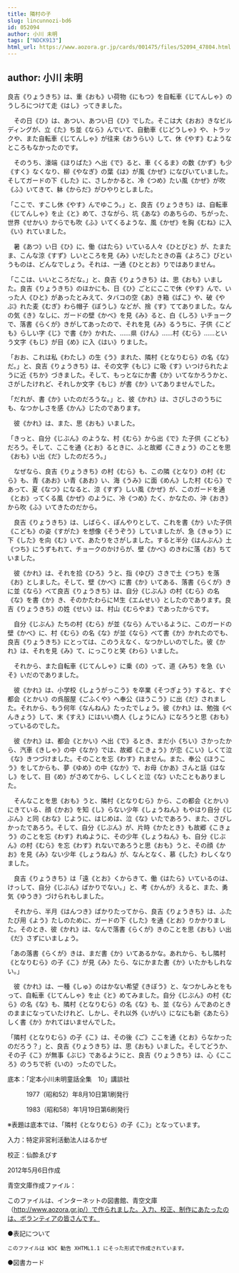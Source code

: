 ```yaml
---
title: 隣村の子
slug: lincunnozi-bd6
id: 052094
author: 小川 未明
tags: ["NDCK913"]
html_url: https://www.aozora.gr.jp/cards/001475/files/52094_47804.html
---
```


## author: 小川 未明

良吉《りょうきち》は、重《おも》い荷物《にもつ》を自転車《じてんしゃ》のうしろにつけて走《はし》ってきました。

　その日《ひ》は、あつい、あつい日《ひ》でした。そこは大《おお》きなビルディングが、立《た》ち並《なら》んでいて、自動車《じどうしゃ》や、トラックや、また自転車《じてんしゃ》が往来《おうらい》して、休《やす》むようなところもなかったのです。

　そのうち、濠端《ほりばた》へ出《で》ると、車《くるま》の数《かず》も少《すく》なくなり、柳《やなぎ》の葉《は》が風《かぜ》になびいていました。そしてガードの下《した》に、さしかかると、冷《つめ》たい風《かぜ》が吹《ふ》いてきて、躰《からだ》がひやりとしました。

「ここで、すこし休《やす》んでゆこう。」と、良吉《りょうきち》は、自転車《じてんしゃ》を止《と》めて、さながら、坑《あな》のあちらの、ちがった、世界《せかい》からでも吹《ふ》いてくるような、風《かぜ》を胸《むね》に入《い》れていました。

　暑《あつ》い日《ひ》に、働《はたら》いている人々《ひとびと》が、たまたま、こんな涼《すず》しいところを見《み》いだしたときの喜《よろこ》びというものは、どんなでしょう。それは、一通《ひととお》りではありません。

「ここは、いいところだな。」と、良吉《りょうきち》は、思《おも》いました。良吉《りょうきち》のほかにも、日《ひ》ごとにここで休《やす》んで、いった人《ひと》があったとみえて、タバコの空《あ》き箱《ばこ》や、破《やぶ》れた麦《むぎ》わら帽子《ぼうし》などが、捨《す》ててありました。なんの気《き》なしに、ガードの壁《かべ》を見《み》ると、白《しろ》いチョークで、落書《らくが》きがしてあったので、それを見《み》るうちに、子供《こども》らしい字《じ》で書《か》かれた、……県《けん》……村《むら》……という文字《もじ》が目《め》に入《はい》りました。

「おお、これは私《わたし》の生《う》まれた、隣村《となりむら》の名《な》だ。」と、良吉《りょうきち》は、その文字《もじ》に吸《す》いつけられたように近《ちか》づきました。そして、もっとなにか書《か》いてなかろうかと、さがしたけれど、それしか文字《もじ》が書《か》いてありませんでした。

「だれが、書《か》いたのだろうな。」と、彼《かれ》は、さびしさのうちにも、なつかしさを感《かん》じたのであります。

　彼《かれ》は、また、思《おも》いました。

「きっと、自分《じぶん》のような、村《むら》から出《で》た子供《こども》だろう。そして、ここを通《とお》るときに、ふと故郷《こきょう》のことを思《おも》い出《だ》したのだろう。」

　なぜなら、良吉《りょうきち》の村《むら》も、この隣《となり》の村《むら》も、青《あお》い青《あお》い、海《うみ》に面《めん》した村《むら》であって、夏《なつ》になると、涼《すず》しい風《かぜ》が、このガードを通《とお》ってくる風《かぜ》のように、冷《つめ》たく、かなたの、沖《おき》から吹《ふ》いてきたのだから。

　良吉《りょうきち》は、しばらく、ぼんやりとして、これを書《か》いた子供《こども》の姿《すがた》を想像《そうぞう》していましたが、急《きゅう》に下《した》を向《む》いて、あたりをさがしました。すると半分《はんぶん》土《つち》にうずもれて、チョークのかけらが、壁《かべ》のきわに落《お》ちていました。

　彼《かれ》は、それを拾《ひろ》うと、指《ゆび》さきで土《つち》を落《お》としました。そして、壁《かべ》に書《か》いてある、落書《らくが》きに並《なら》べて良吉《りょうきち》は、自分《じぶん》の村《むら》の名《な》を書《か》き、そのかたわらにＭ生《エムせい》としたのであります。良吉《りょうきち》の姓《せい》は、村山《むらやま》であったからです。

　自分《じぶん》たちの村《むら》が並《なら》んでいるように、このガードの壁《かべ》に、村《むら》の名《な》が並《なら》べて書《か》かれたのでも、良吉《りょうきち》にとっては、このうえなく、なつかしいのでした。彼《かれ》は、それを見《み》て、にっこりと笑《わら》いました。

　それから、また自転車《じてんしゃ》に乗《の》って、道《みち》を急《いそ》いだのでありました。

　彼《かれ》は、小学校《しょうがっこう》を卒業《そつぎょう》すると、すぐ都会《とかい》の呉服屋《ごふくや》へ奉公《ほうこう》に出《だ》されました。それから、もう何年《なんねん》たったでしょう。彼《かれ》は、勉強《べんきょう》して、末《すえ》にはいい商人《しょうにん》になろうと思《おも》っているのでした。

　彼《かれ》は、都会《とかい》へ出《で》るとき、まだ小《ちい》さかったから、汽車《きしゃ》の中《なか》では、故郷《こきょう》が恋《こい》しくて泣《な》きつづけました。そのことを忘《わす》れません。また、奉公《ほうこう》をしてからも、夢《ゆめ》の中《なか》で、お母《かあ》さんと話《はなし》をして、目《め》がさめてから、しくしくと泣《な》いたこともありました。

　そんなことを思《おも》うと、隣村《となりむら》から、この都会《とかい》にきている、顔《かお》を知《し》らない少年《しょうねん》もやはり自分《じぶん》と同《おな》じように、はじめは、泣《な》いたであろう、また、さびしかったであろう。そして、自分《じぶん》が、片時《かたとき》も故郷《こきょう》のことを忘《わす》れぬように、その少年《しょうねん》も、自分《じぶん》の村《むら》を忘《わす》れないであろうと思《おも》うと、その顔《かお》を見《み》ない少年《しょうねん》が、なんとなく、慕《した》わしくなりました。

　良吉《りょうきち》は「遠《とお》くからきて、働《はたら》いているのは、けっして、自分《じぶん》ばかりでない。」と、考《かんが》えると、また、勇気《ゆうき》づけられもしました。

　それから、半月《はんつき》ばかりたってから、良吉《りょうきち》は、ふたたび用《よう》たしのために、ガードの下《した》を通《とお》りかかりました。そのとき、彼《かれ》は、なんで落書《らくが》きのことを思《おも》い出《だ》さずにいましょう。

「あの落書《らくが》きは、まだ書《か》いてあるかな。あれから、もし隣村《となりむら》の子《こ》が見《み》たら、なにかまた書《か》いたかもしれない。」

　彼《かれ》は、一種《しゅ》のはかない希望《きぼう》と、なつかしみとをもって、自転車《じてんしゃ》を止《と》めてみました。自分《じぶん》の村《むら》の名《な》も、隣村《となりむら》の名《な》も、並《なら》んであのときのままになっていたけれど、しかし、それ以外《いがい》になにも新《あたら》しく書《か》かれてはいませんでした。

「隣村《となりむら》の子《こ》は、その後《ご》ここを通《とお》らなかったのだろう？」と、良吉《りょうきち》は、思《おも》いました。そしてどうか、その子《こ》が無事《ぶじ》であるようにと、良吉《りょうきち》は、心《こころ》のうちで祈《いの》ったのでした。













底本：「定本小川未明童話全集　10」講談社

　　　1977（昭和52）年8月10日第1刷発行

　　　1983（昭和58）年1月19日第6刷発行

※表題は底本では、「隣村《となりむら》の子《こ》」となっています。

入力：特定非営利活動法人はるかぜ

校正：仙酔ゑびす

2012年5月6日作成

青空文庫作成ファイル：

このファイルは、インターネットの図書館、青空文庫（http://www.aozora.gr.jp/）で作られました。入力、校正、制作にあたったのは、ボランティアの皆さんです。











●表記について


	このファイルは W3C 勧告 XHTML1.1 にそった形式で作成されています。







●図書カード